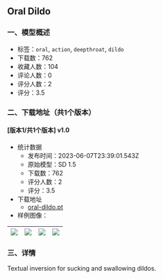 ## Oral Dildo
### 一、模型概述

- 标签：`oral`, `action`, `deepthroat`, `dildo`
- 下载数：762
- 收藏人数：104
- 评论人数：0
- 评分人数：2
- 评分：3.5

### 二、下载地址（共1个版本）

#### [版本1/共1个版本] v1.0

- 统计数据
  - 发布时间：2023-06-07T23:39:01.543Z
  - 原始模型：SD 1.5
  - 下载数：762
  - 评分人数：2
  - 评分：3.5
- 下载地址
  - [oral-dildo.pt](https://civitai.com/api/download/models/91324)
- 样例图像：

| <img src="https://image.civitai.com/xG1nkqKTMzGDvpLrqFT7WA/cff62578-8a1e-4e28-b460-b71aadcd2c2a/width=450/1066484.jpeg" /> | <img src="https://image.civitai.com/xG1nkqKTMzGDvpLrqFT7WA/638c4f37-8522-4dae-9124-662f196198ee/width=450/1066589.jpeg" /> | <img src="https://image.civitai.com/xG1nkqKTMzGDvpLrqFT7WA/0a55ea7f-6cd1-4ed3-933a-8beebce583fb/width=450/1066483.jpeg" /> | <img src="https://image.civitai.com/xG1nkqKTMzGDvpLrqFT7WA/2fc0665e-ce57-4c9f-8266-b77031879cec/width=450/1066492.jpeg" /> |
| ---- | ---- | ---- | ---- |


### 三、详情
<p>Textual inversion for sucking and swallowing dildos.</p>